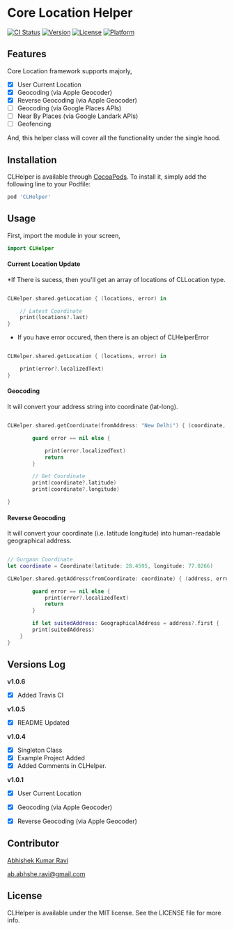 # Core Location Helper

[![CI Status](http://img.shields.io/travis/greenSyntax/CLHelper.svg?style=flat)](https://travis-ci.org/greenSyntax/CLHelper)
[![Version](https://img.shields.io/cocoapods/v/CLHelper.svg?style=flat)](http://cocoapods.org/pods/CLHelper)
[![License](https://img.shields.io/packagist/l/doctrine/orm.svg)](http://cocoapods.org/pods/CLHelper)
[![Platform](https://img.shields.io/cocoapods/p/CLHelper.svg?style=flat)](http://cocoapods.org/pods/CLHelper)

## Features

Core Location framework supports majorly,
- [x] User Current Location
- [x] Geocoding (via Apple Geocoder)
- [x] Reverse Geocoding (via Apple Geocoder)
- [ ] Geocoding (via Google Places APIs)
- [ ] Near By Places (via Google Landark APIs)
- [ ] Geofencing

And, this helper class will cover all the functionality under the single hood.

## Installation

CLHelper is available through [CocoaPods](http://cocoapods.org). To install
it, simply add the following line to your Podfile:

```ruby
pod 'CLHelper'
```

## Usage

First, import the module in your screen,

```swift
import CLHelper
```

####  Current Location Update

*If There is sucess, then you'll get an array of locations of CLLocation type.

```swift

CLHelper.shared.getLocation { (locations, error) in

    // Latest Coordinate
    print(locations?.last)
}

```

* If you have error occured, then there is an object of CLHelperError

```swift

CLHelper.shared.getLocation { (locations, error) in

    print(error?.localizedText)
}
```

#### Geocoding

It will convert your address string into coordinate (lat-long).

```swift

CLHelper.shared.getCoordinate(fromAddress: "New Delhi") { (coordinate, error) in

        guard error == nil else {

            print(error.localizedText)
            return
        }

        // Get Coordinate
        print(coordinate?.latitude)
        print(coordinate?.longitude)

}

```

#### Reverse Geocoding

It will convert your coordinate (i.e. latitude longitude) into human-readable geographical address.

```swift

// Gurgaon Coordinate
let coordinate = Coordinate(latitude: 28.4595, longitude: 77.0266)

CLHelper.shared.getAddress(fromCoordinate: coordinate) { (address, error) in

        guard error == nil else {
            print(error?.localizedText)
            return
        }

        if let suitedAddress: GeographicalAddress = address?.first {
        print(suitedAddress)
    }
}

```

## Versions Log

**v1.0.6**
- [x] Added Travis CI

**v1.0.5**
- [x] README Updated

**v1.0.4** 
- [x] Singleton Class
- [x] Example Project Added
- [x] Added Comments in CLHelper.

**v1.0.1**
- [x] User Current Location
- [x] Geocoding (via Apple Geocoder)
- [x] Reverse Geocoding (via Apple Geocoder)



## Contributor

[Abhishek Kumar Ravi]((https://greensyntax.co.in))

ab.abhshe.ravi@gmail.com

## License

CLHelper is available under the MIT license. See the LICENSE file for more info.
